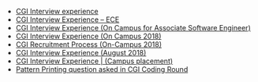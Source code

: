  - [CGI Interview experience](https://www.geeksforgeeks.org/cgi-interview-experience/)
- [CGI Interview Experience – ECE](https://www.geeksforgeeks.org/cgi-interview-experience-ece/)
- [CGI Interview Experience (On Campus for Associate Software Engineer)](https://www.geeksforgeeks.org/cgi-interview-experience-on-campus-for-associate-software-engineer/)
- [CGI Interview Experience (On Campus 2018)](https://www.geeksforgeeks.org/cgi-interview-experience-on-campus/)
- [CGI Recruitment Process (On-Campus 2018)](https://www.geeksforgeeks.org/cgi-recruitment-process-on-campus-2018/)
- [CGI Interview Experience (August
 2018)](https://www.geeksforgeeks.org/cgi-interview-experience-august-2018/)
- [CGI Interview Experience | (Campus placement)](https://www.geeksforgeeks.org/cgi-interview-experience-campus-placement/)
- [Pattern Printing question asked in CGI Coding Round](https://www.geeksforgeeks.org/pattern-printing-question-asked-cgi-coding-round/)